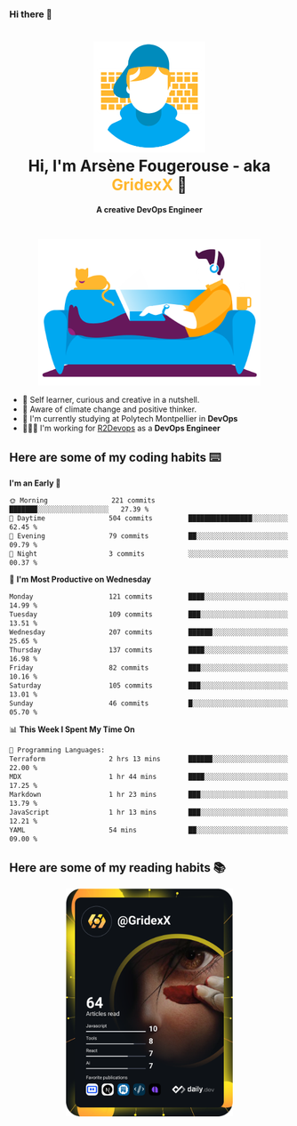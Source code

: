 ### Hi there 👋

<!--
**GridexX/gridexx** is a ✨ _special_ ✨ repository because its `README.md` (this file) appears on your GitHub profile.

Here are some ideas to get you started:

- 🔭 I’m currently working on ...
- 🌱 I’m currently learning ...
- 👯 I’m looking to collaborate on ...
- 🤔 I’m looking for help with ...
- 💬 Ask me about ...
- 📫 How to reach me: ...
- 😄 Pronouns: ...
- ⚡ Fun fact: ...
-->


<!-- Header -->
<h1 align="center">
  <img src="./images/user_profile.png" width="200">
  <br>
  Hi, I'm Arsène Fougerouse - aka <span style="color:#ffb72e">GridexX</span> 👋
</h1>


<p align="center">
  <b>A creative DevOps Engineer </b>
</p>
<br/>
<p align="center">
  <img src="./images/man_couch.png" width="400">
</p>

- 🎨 Self learner, curious and creative in a nutshell. 
- 🌱 Aware of climate change and positive thinker.
- 📕 I'm currently studying at Polytech Montpellier in **DevOps**
- 👨🏻‍💻 I'm working for [R2Devops](https://r2devops.io) as a **DevOps Engineer**


## Here are some of my coding habits ⌨️

<!-- Add a section about tech and Ops stack
  Like this one : https://github.com/Xanthus58#-tech-stack
-->
<!--START_SECTION:waka-->
**I'm an Early 🐤** 

```text
🌞 Morning                221 commits         ███████░░░░░░░░░░░░░░░░░░   27.39 % 
🌆 Daytime                504 commits         ████████████████░░░░░░░░░   62.45 % 
🌃 Evening                79 commits          ██░░░░░░░░░░░░░░░░░░░░░░░   09.79 % 
🌙 Night                  3 commits           ░░░░░░░░░░░░░░░░░░░░░░░░░   00.37 % 
```
📅 **I'm Most Productive on Wednesday** 

```text
Monday                   121 commits         ████░░░░░░░░░░░░░░░░░░░░░   14.99 % 
Tuesday                  109 commits         ███░░░░░░░░░░░░░░░░░░░░░░   13.51 % 
Wednesday                207 commits         ██████░░░░░░░░░░░░░░░░░░░   25.65 % 
Thursday                 137 commits         ████░░░░░░░░░░░░░░░░░░░░░   16.98 % 
Friday                   82 commits          ███░░░░░░░░░░░░░░░░░░░░░░   10.16 % 
Saturday                 105 commits         ███░░░░░░░░░░░░░░░░░░░░░░   13.01 % 
Sunday                   46 commits          █░░░░░░░░░░░░░░░░░░░░░░░░   05.70 % 
```


📊 **This Week I Spent My Time On** 

```text
💬 Programming Languages: 
Terraform                2 hrs 13 mins       ██████░░░░░░░░░░░░░░░░░░░   22.00 % 
MDX                      1 hr 44 mins        ████░░░░░░░░░░░░░░░░░░░░░   17.25 % 
Markdown                 1 hr 23 mins        ███░░░░░░░░░░░░░░░░░░░░░░   13.79 % 
JavaScript               1 hr 13 mins        ███░░░░░░░░░░░░░░░░░░░░░░   12.21 % 
YAML                     54 mins             ██░░░░░░░░░░░░░░░░░░░░░░░   09.00 % 
```


<!--END_SECTION:waka-->

## Here are some of my reading habits 📚
<div  align="center">
  <img src="./images/devcard.svg" width="300">
</div>
